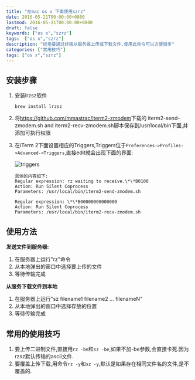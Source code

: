 ```yaml
---
title: "在mac os x 下面使用szrz"
date: 2016-05-21T00:00:00+0800
lastmod: 2016-05-21T00:00:00+0800
draft: false
keywords: ["os x","szrz"]
tags:  ["os x","szrz"]
description: "经常要通过终端从服务器上传或下载文件,使用此命令可以方便很多"
categories: ["常用技巧"]
tags: ["os x","szrz"]
---
```


## 安装步骤

1. 安装lrzsz软件

    ```
    brew install lrzsz
    ```
2. 将<https://github.com/mmastrac/iterm2-zmodem>下载的 iterm2-send-zmodem.sh and iterm2-recv-zmodem.sh脚本保存到/usr/local/bin下面,并添加可执行权限

3. 在iTerm 2下面设置相应的Triggers,Triggers位于`Preferences->Profiles->Advanced->Triggers`,直接edit就会出现下面的界面:

    ![triggers](/imgs/osx-szrz使用/1.png)


    ```
    具体的内容如下:
    Regular expression: rz waiting to receive.\*\*B0100
    Action: Run Silent Coprocess
    Parameters: /usr/local/bin/iterm2-send-zmodem.sh

    Regular expression: \*\*B00000000000000
    Action: Run Silent Coprocess
    Parameters: /usr/local/bin/iterm2-recv-zmodem.sh
    ```

## 使用方法

**发送文件到服务器:**

1. 在服务器上运行"rz"命令
2. 从本地弹出的窗口中选择要上传的文件
3. 等待传输完成

**从服务下载文件到本地**

1. 在服务器上运行"sz filename1 filename2 ... filenameN"
2. 从本地弹出的窗口中选择存放的位置
3. 等待传输完成

## 常用的使用技巧

1. 要上传二进制文件,直接用`rz -be`和`sz -be`,如果不加-be参数,会直接卡死.因为rzsz默认传输的ascii文件.
2. 要覆盖上传下载,用命令`rz -y`和`sz -y`,默认是如果存在相同文件名的文件,是不覆盖的.

